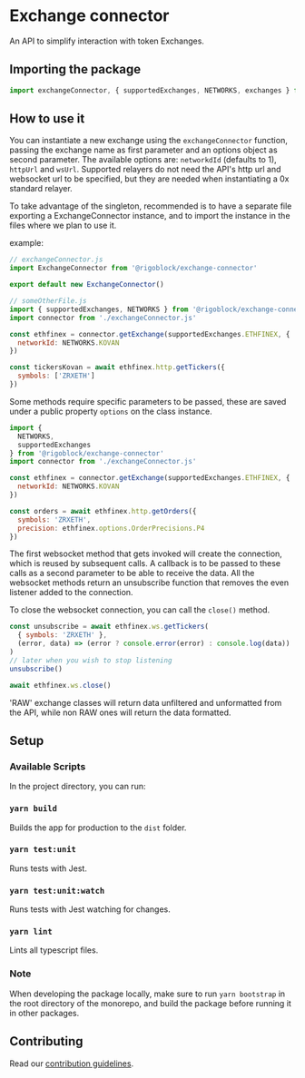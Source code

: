 # Exchange connector

An API to simplify interaction with token Exchanges.

## Importing the package

```javascript
import exchangeConnector, { supportedExchanges, NETWORKS, exchanges } from '@rigoblock/exchange-connector'
```

## How to use it

You can instantiate a new exchange using the `exchangeConnector` function, passing the exchange name as first parameter and an options object as second parameter.
The available options are: `networkdId` (defaults to 1), `httpUrl` and `wsUrl`. Supported relayers do not need the API's http url and websocket url to be specified, but they are needed when instantiating a 0x standard relayer.

To take advantage of the singleton, recommended is to have a separate file exporting a ExchangeConnector instance, and to import the instance in the files where we plan to use it.

example:

```javascript
// exchangeConnector.js
import ExchangeConnector from '@rigoblock/exchange-connector'

export default new ExchangeConnector()

// someOtherFile.js
import { supportedExchanges, NETWORKS } from '@rigoblock/exchange-connector'
import connector from './exchangeConnector.js'

const ethfinex = connector.getExchange(supportedExchanges.ETHFINEX, {
  networkId: NETWORKS.KOVAN
})

const tickersKovan = await ethfinex.http.getTickers({
  symbols: ['ZRXETH']
})
```

Some methods require specific parameters to be passed, these are saved under a public property `options` on the class instance.

```javascript
import {
  NETWORKS,
  supportedExchanges
} from '@rigoblock/exchange-connector'
import connector from './exchangeConnector.js'

const ethfinex = connector.getExchange(supportedExchanges.ETHFINEX, {
  networkId: NETWORKS.KOVAN
})

const orders = await ethfinex.http.getOrders({
  symbols: 'ZRXETH',
  precision: ethfinex.options.OrderPrecisions.P4
})
```

The first websocket method that gets invoked will create the connection, which is reused by subsequent calls. A callback is to be passed to these calls as a second parameter to be able to receive the data. All the websocket methods return an unsubscribe function that removes the even listener added to the connection.

To close the websocket connection, you can call the `close()` method.

```javascript
const unsubscribe = await ethfinex.ws.getTickers(
  { symbols: 'ZRXETH' },
  (error, data) => (error ? console.error(error) : console.log(data))
)
// later when you wish to stop listening
unsubscribe()

await ethfinex.ws.close()
```

'RAW' exchange classes will return data unfiltered and unformatted from the API, while non RAW ones will return the data formatted.

## Setup

### Available Scripts

In the project directory, you can run:

### `yarn build`

Builds the app for production to the `dist` folder.

### `yarn test:unit`

Runs tests with Jest.

### `yarn test:unit:watch`

Runs tests with Jest watching for changes.

### `yarn lint`

Lints all typescript files.

### Note

When developing the package locally, make sure to run `yarn bootstrap` in the root directory of the monorepo, and build the package before running it in other packages.

## Contributing

Read our [contribution guidelines](https://github.com/RigoBlock/rigoblock-monorepo/blob/master/CONTRIBUTING.md).
